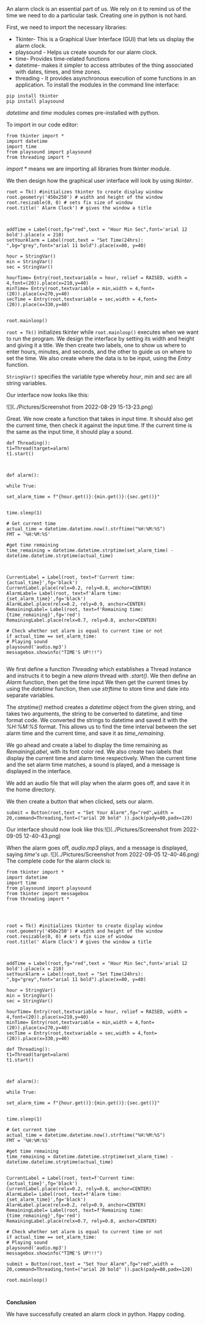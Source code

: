 An alarm clock is an essential part of us. We rely on it to remind us of the time we need to do a particular task. Creating one in python is not hard.

First, we need to import the necessary libraries:
* Tkinter- This is a Graphical User Interface (GUI) that lets us display the alarm clock.
* playsound - Helps us create sounds for our alarm clock.
* time- Provides time-related functions
* datetime- makes it simpler to access attributes of the thing associated with dates, times, and time zones.
* threading - It provides asynchronous execution of some functions in an application.
To install the modules in the command line interface:
```
pip install tkinter
pip install playsound
```
*datetime* and *time* modules comes pre-installed with python.

To import in our code editor:
```
from tkinter import *
import datetime
import time
from playsound import playsound
from threading import *
```

*import* * means we are importing all libraries from tkinter module.

We then design how the graphical user interface will look by using *tkinter*.

```
root = Tk() #initializes tkinter to create display window
root.geometry('450x250') # width and height of the window
root.resizable(0, 0) # sets fix size of window
root.title(' Alarm Clock') # gives the window a title



addTime = Label(root,fg="red",text = "Hour Min Sec",font='arial 12 bold').place(x = 210)
setYourAlarm = Label(root,text = "Set Time(24hrs): ",bg="grey",font="arial 11 bold").place(x=80, y=40)

hour = StringVar()
min = StringVar()
sec = StringVar()

hourTime= Entry(root,textvariable = hour, relief = RAISED, width = 4,font=(20)).place(x=210,y=40)
minTime= Entry(root,textvariable = min,width = 4,font=(20)).place(x=270,y=40)
secTime = Entry(root,textvariable = sec,width = 4,font=(20)).place(x=330,y=40)


root.mainloop()

```
`root = Tk()` initializes tkinter while `root.mainloop()` executes when we want to run the program.
We design the interface by setting its width and height and giving it a title. We then create two labels, one to show us where to enter hours, minutes, and seconds, and the other to guide us on where to set the time. We also create where the data is to be input, using the *Entry* function.

`StringVar()` specifies the variable type whereby *hour*, *min* and *sec* are all string variables.

Our interface now looks like this:

![](../Pictures/Screenshot from 2022-08-29 15-13-23.png)

Great. We now create a function that takes in input time. It should also get the current time, then check it against the input time. If the current time is the same as the input time, it should play a sound.

```
def Threading():
t1=Thread(target=alarm)
t1.start()



def alarm():

while True:

set_alarm_time = f"{hour.get()}:{min.get()}:{sec.get()}"


time.sleep(1)

# Get current time
actual_time = datetime.datetime.now().strftime("%H:%M:%S")
FMT = '%H:%M:%S'

#get time remaining
time_remaining = datetime.datetime.strptime(set_alarm_time) - datetime.datetime.strptime(actual_time)



CurrentLabel = Label(root, text=f'Current time: {actual_time}',fg='black')
CurrentLabel.place(relx=0.2, rely=0.8, anchor=CENTER)
AlarmLabel= Label(root, text=f'Alarm time: {set_alarm_time}',fg='black')
AlarmLabel.place(relx=0.2, rely=0.9, anchor=CENTER)
RemainingLabel= Label(root, text=f'Remaining time: {time_remaining}',fg='red')
RemainingLabel.place(relx=0.7, rely=0.8, anchor=CENTER)

# Check whether set alarm is equal to current time or not
if actual_time == set_alarm_time:
# Playing sound
playsound('audio.mp3')
messagebox.showinfo("TIME'S UP!!!")


```


We first define a function *Threading* which establishes a Thread instance and instructs it to begin a new *alarm* thread with *.start()*.
We then define an *Alarm* function, then get the time input
We then get the current times by using the *datetime* function, then use *strftime* to store time and date into separate variables.

The *strptime()* method creates a *datetime* object from the given string, and takes two arguments, the string to be converted to datetime, and time format code. We converted the strings to datetime and saved it with the *%H:%M:%S* format. This allows us to find the time interval between the set alarm time and the current time, and save it as *time_remaining*.

We go ahead and create a label to display the time remaining as *RemainingLabel*, with its font color red.
We also create two labels that display the current time and alarm time respectively.
When the current time and the set alarm time matches, a sound is played, and a message is displayed in the interface.


We add an audio file that will play when the alarm goes off, and save it in the home directory.

We then create a button that when clicked, sets our alarm.

```![](../Pictures/Screenshot from 2022-06-16 16-16-05.png)
submit = Button(root,text = "Set Your Alarm",fg="red",width = 20,command=Threading,font=("arial 20 bold" )).pack(pady=80,padx=120)

```

Our interface should now look like this:![](../Pictures/Screenshot from 2022-09-05 12-40-43.png)

When the alarm goes off, *audio.mp3* plays, and a message is displayed, saying *time's up*.
![](../Pictures/Screenshot from 2022-09-05 12-40-46.png)
The complete code for the alarm clock is:
```
from tkinter import *
import datetime
import time
from playsound import playsound
from tkinter import messagebox
from threading import *




root = Tk() #initializes tkinter to create display window
root.geometry('450x250') # width and height of the window
root.resizable(0, 0) # sets fix size of window
root.title(' Alarm Clock') # gives the window a title



addTime = Label(root,fg="red",text = "Hour Min Sec",font='arial 12 bold').place(x = 210)
setYourAlarm = Label(root,text = "Set Time(24hrs): ",bg="grey",font="arial 11 bold").place(x=80, y=40)

hour = StringVar()
min = StringVar()
sec = StringVar()

hourTime= Entry(root,textvariable = hour, relief = RAISED, width = 4,font=(20)).place(x=210,y=40)
minTime= Entry(root,textvariable = min,width = 4,font=(20)).place(x=270,y=40)
secTime = Entry(root,textvariable = sec,width = 4,font=(20)).place(x=330,y=40)

def Threading():
t1=Thread(target=alarm)
t1.start()



def alarm():

while True:

set_alarm_time = f"{hour.get()}:{min.get()}:{sec.get()}"


time.sleep(1)

# Get current time
actual_time = datetime.datetime.now().strftime("%H:%M:%S")
FMT = '%H:%M:%S'

#get time remaining
time_remaining = datetime.datetime.strptime(set_alarm_time) - datetime.datetime.strptime(actual_time)


CurrentLabel = Label(root, text=f'Current time: {actual_time}',fg='black')
CurrentLabel.place(relx=0.2, rely=0.8, anchor=CENTER)
AlarmLabel= Label(root, text=f'Alarm time: {set_alarm_time}',fg='black')
AlarmLabel.place(relx=0.2, rely=0.9, anchor=CENTER)
RemainingLabel= Label(root, text=f'Remaining time: {time_remaining}',fg='red')
RemainingLabel.place(relx=0.7, rely=0.8, anchor=CENTER)

# Check whether set alarm is equal to current time or not
if actual_time == set_alarm_time:
# Playing sound
playsound('audio.mp3')
messagebox.showinfo("TIME'S UP!!!")

submit = Button(root,text = "Set Your Alarm",fg="red",width = 20,command=Threading,font=("arial 20 bold" )).pack(pady=80,padx=120)

root.mainloop()



```
**Conclusion**

We have successfully created an alarm clock in python. Happy coding.
